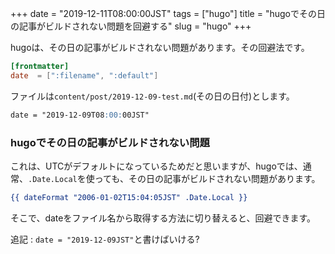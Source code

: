 +++
date = "2019-12-11T08:00:00JST"
tags = ["hugo"]
title = "hugoでその日の記事がビルドされない問題を回避する"
slug = "hugo"
+++

hugoは、その日の記事がビルドされない問題があります。その回避法です。

```toml:config.toml
[frontmatter]
date  = [":filename", ":default"]
```

ファイルは`content/post/2019-12-09-test.md`(その日の日付)とします。

```md:content/post/2019-12-09-test.md
date = "2019-12-09T08:00:00JST"
```

### hugoでその日の記事がビルドされない問題

これは、UTCがデフォルトになっているためだと思いますが、hugoでは、通常、`.Date.Local`を使っても、その日の記事がビルドされない問題があります。

```html:layout/_default/list.html
{{ dateFormat "2006-01-02T15:04:05JST" .Date.Local }}
```

そこで、dateをファイル名から取得する方法に切り替えると、回避できます。

追記 : `date = "2019-12-09JST"`と書けばいける?
